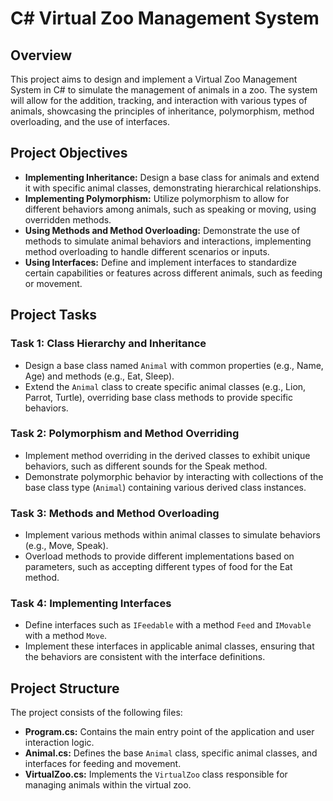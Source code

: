 # C# Virtual Zoo Management System

## Overview
This project aims to design and implement a Virtual Zoo Management System in C# to simulate the management of animals in a zoo. The system will allow for the addition, tracking, and interaction with various types of animals, showcasing the principles of inheritance, polymorphism, method overloading, and the use of interfaces.

## Project Objectives
- **Implementing Inheritance:** Design a base class for animals and extend it with specific animal classes, demonstrating hierarchical relationships.
- **Implementing Polymorphism:** Utilize polymorphism to allow for different behaviors among animals, such as speaking or moving, using overridden methods.
- **Using Methods and Method Overloading:** Demonstrate the use of methods to simulate animal behaviors and interactions, implementing method overloading to handle different scenarios or inputs.
- **Using Interfaces:** Define and implement interfaces to standardize certain capabilities or features across different animals, such as feeding or movement.

## Project Tasks

### Task 1: Class Hierarchy and Inheritance
- Design a base class named `Animal` with common properties (e.g., Name, Age) and methods (e.g., Eat, Sleep).
- Extend the `Animal` class to create specific animal classes (e.g., Lion, Parrot, Turtle), overriding base class methods to provide specific behaviors.

### Task 2: Polymorphism and Method Overriding
- Implement method overriding in the derived classes to exhibit unique behaviors, such as different sounds for the Speak method.
- Demonstrate polymorphic behavior by interacting with collections of the base class type (`Animal`) containing various derived class instances.

### Task 3: Methods and Method Overloading
- Implement various methods within animal classes to simulate behaviors (e.g., Move, Speak).
- Overload methods to provide different implementations based on parameters, such as accepting different types of food for the Eat method.

### Task 4: Implementing Interfaces
- Define interfaces such as `IFeedable` with a method `Feed` and `IMovable` with a method `Move`.
- Implement these interfaces in applicable animal classes, ensuring that the behaviors are consistent with the interface definitions.

## Project Structure
The project consists of the following files:
- **Program.cs:** Contains the main entry point of the application and user interaction logic.
- **Animal.cs:** Defines the base `Animal` class, specific animal classes, and interfaces for feeding and movement.
- **VirtualZoo.cs:** Implements the `VirtualZoo` class responsible for managing animals within the virtual zoo.
